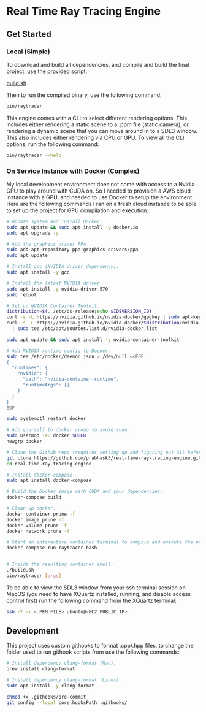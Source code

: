 # Real Time Ray Tracing Engine

## Get Started

### Local (Simple)

To download and build all dependencies, and compile and build the final project, use the provided script:

[build.sh](https://github.com/prabhask5/real-time-ray-tracing-engine/blob/main/build.sh)

Then to run the compiled binary, use the following command:

```bash
bin/raytracer
```

This engine comes with a CLI to select different rendering options. This includes either rendering a static scene to a .ppm file (static camera), or rendering a dynamic scene that you can move around in to a SDL3 window. This also includes either rendering via CPU or GPU. To view all the CLI options, run the following command:

```bash
bin/raytracer --help
```

### On Service Instance with Docker (Complex)

My local development environment does not come with access to a Nvidia GPU to play around with CUDA on. So I needed to provision a AWS cloud instance with a GPU, and needed to use Docker to setup the environment. Here are the following commands I ran on a fresh cloud instance to be able to set up the project for GPU compilation and execution:

```bash
# Update system and install Docker.
sudo apt update && sudo apt install -y docker.io
sudo apt upgrade -y

# Add the graphics driver PPA
sudo add-apt-repository ppa:graphics-drivers/ppa
sudo apt update

# Install gcc (NVIDIA driver dependency).
sudo apt install -y gcc

# Install the latest NVIDIA driver.
sudo apt install -y nvidia-driver-570
sudo reboot

# Set up NVIDIA Container Toolkit.
distribution=$(. /etc/os-release;echo $ID$VERSION_ID)
curl -s -L https://nvidia.github.io/nvidia-docker/gpgkey | sudo apt-key add -
curl -s -L https://nvidia.github.io/nvidia-docker/$distribution/nvidia-docker.list \
  | sudo tee /etc/apt/sources.list.d/nvidia-docker.list

sudo apt update && sudo apt install -y nvidia-container-toolkit

# Add NVIDIA runtime config to Docker.
sudo tee /etc/docker/daemon.json > /dev/null <<EOF
{
  "runtimes": {
    "nvidia": {
      "path": "nvidia-container-runtime",
      "runtimeArgs": []
    }
  }
}
EOF

sudo systemctl restart docker

# Add yourself to docker group to avoid sudo.
sudo usermod -aG docker $USER
newgrp docker

# Clone the Github repo (requires setting up and figuring out Git beforehand).
git clone https://github.com/prabhask5/real-time-ray-tracing-engine.git
cd real-time-ray-tracing-engine

# Install docker-compose
sudo apt install docker-compose

# Build the Docker image with CUDA and your dependencies.
docker-compose build

# Clean up docker.
docker container prune -f
docker image prune -f
docker volume prune -f
docker network prune -f

# Start an interactive container terminal to compile and execute the project through.
docker-compose run raytracer bash


# Inside the resulting container shell:
./build.sh
bin/raytracer [args]
```

To be able to view the SDL3 window from your ssh terminal session on MacOS (you need to have XQuartz installed, running, and disable access control first) run the following command from the XQuartz terminal:

```bash
ssh -Y -i <.PEM FILE> ubuntu@<EC2_PUBLIC_IP>
```

## Development

This project uses custom githooks to format .cpp/.hpp files, to change the folder used to run githook scripts from use the following commands:

```bash
# Install dependency clang-format (Mac).
brew install clang-format

# Install dependency clang-format (Linux).
sudo apt install -y clang-format

chmod +x .githooks/pre-commit
git config --local core.hooksPath .githooks/
```